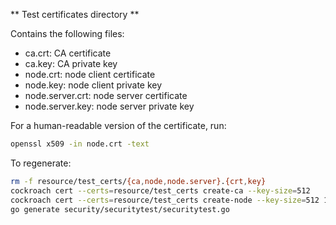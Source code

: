 ** Test certificates directory **

Contains the following files:

* ca.crt: CA certificate
* ca.key: CA private key
* node.crt: node client certificate
* node.key: node client private key
* node.server.crt: node server certificate
* node.server.key: node server private key

For a human-readable version of the certificate, run:
```bash
openssl x509 -in node.crt -text
```

To regenerate:
```bash
rm -f resource/test_certs/{ca,node,node.server}.{crt,key}
cockroach cert --certs=resource/test_certs create-ca --key-size=512
cockroach cert --certs=resource/test_certs create-node --key-size=512 127.0.0.1 localhost $(seq -f "roach%g.local" 0 99)
go generate security/securitytest/securitytest.go
```
